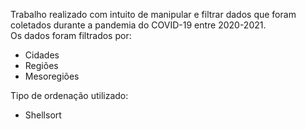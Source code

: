 Trabalho realizado com intuito de manipular e filtrar dados que foram coletados durante a pandemia do COVID-19 entre 2020-2021. <br>
Os dados foram filtrados por:
* Cidades
* Regiões
* Mesoregiões

Tipo de ordenação utilizado:
* Shellsort

